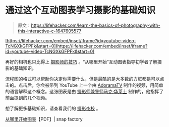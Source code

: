 # 通过这个互动图表学习摄影的基础知识

> 原文：<https://lifehacker.com/learn-the-basics-of-photography-with-this-interactive-c-1647605577>

 [https://lifehacker.com/embed/inset/iframe?id=youtube-video-TcNGXkGFPFk&start=0](https://lifehacker.com/embed/inset/iframe?id=youtube-video-TcNGXkGFPFk&start=0) 

再好的相机也只比得上 [摄影师的技巧](https://lifehacker.com/basics-of-photography-the-complete-guide-5815742) 。“从哪里开始”互动图表指导初学者了解摄影的基础知识。



流程图的格式可以帮助你决定你需要什么，但是最酷的是大多数的方框都是可以点击的。点击后，你会被带到 YouTube 上一个由 [AdoramaTV](http://adoramatv.com) 制作的视频，用简单的语言解释这个概念。这张图表是由 [摄影师兼导师马克·华莱士](http://blog.snapfactory.com/) 制作的，他指挥了前面提到的几个视频。

想了解更多基础知识，请查看我们的 [摄影夜校](https://lifehacker.com/basics-of-photography-the-complete-guide-5815742) 。

[从哪里开始图表](http://www.snapfactory.com/startchart/where-to-start-chart.pdf)【PDF】| snap factory